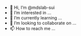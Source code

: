 - 👋 Hi, I’m @mdslab-sui
- 👀 I’m interested in ...
- 🌱 I’m currently learning ...
- 💞️ I’m looking to collaborate on ...
- 📫 How to reach me ...

<!---
mdslab-sui/mdslab-sui is a ✨ special ✨ repository because its `README.md` (this file) appears on your GitHub profile.
You can click the Preview link to take a look at your changes.
--->
